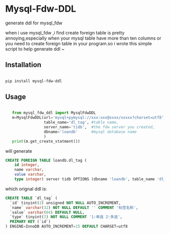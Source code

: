 # Mysql-Fdw-DDL
generate ddl for mysql_fdw


when i use mysql_fdw ,i find create foreign table is pretty annoying,especially when your mysql table have more than ten columns or you need to create foreign table in your program.so i wrote this simple script to help  generate ddl ~


Installation
------------
```bash

pip install mysql-fdw-ddl
```

Usage
-----

```python

   from mysql_fdw_ddl import MysqlFdwDDL
   m=MysqlFdwDDL(url='mysql+pymysql://xxx:xxx@xxxx/xxxxx?charset=utf8', #sqlalchemy url,
   	             table_name='dl_tag', #table name,
   	             server_name='tidb',  #the fdw server you created,
   	             dbname='loandb'      #mysql database name 
   	             )
   print(m.get_create_statment())
```

will generate 


```sql
CREATE FOREIGN TABLE loandb.dl_tag (
	id integer, 
	name varchar, 
	value varchar, 
	type integer) server tidb OPTIONS (dbname 'loandb', table_name 'dl_tag');
```

which orignal ddl is:
```sql
CREATE TABLE `dl_tag` (
  `id` tinyint(2) unsigned NOT NULL AUTO_INCREMENT,
  `name` varchar(32) NOT NULL DEFAULT '' COMMENT '标签名称',
  `value` varchar(64) DEFAULT NULL,
  `type` tinyint(2) NOT NULL COMMENT '1:单选 2:多选',
  PRIMARY KEY (`id`)
) ENGINE=InnoDB AUTO_INCREMENT=15 DEFAULT CHARSET=utf8
```

